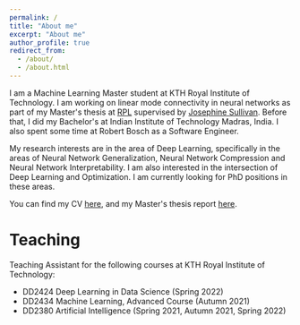 ```yaml
---
permalink: /
title: "About me"
excerpt: "About me"
author_profile: true
redirect_from: 
  - /about/
  - /about.html
---
```


I am a Machine Learning Master student at KTH Royal Institute of Technology. I am working on linear mode connectivity in neural networks as part of my Master's thesis at [RPL](https://www.kth.se/is/rpl) supervised by [Josephine Sullivan](https://www.csc.kth.se/~sullivan/). Before that, I did my Bachelor's at Indian Institute of Technology Madras, India. I also spent some time at Robert Bosch as a Software Engineer.

My research interests are in the area of Deep Learning, specifically in the areas of Neural Network Generalization, Neural Network Compression and Neural Network Interpretability. I am also interested in the intersection of Deep Learning and Optimization. I am currently looking for PhD positions in these areas.

You can find my CV [here](files\adhithyan_CV.pdf), and my Master's thesis report [here](files\Adhithyan_Kalaivanan_thesis_report_DRAFT.pdf).

Teaching
======
Teaching Assistant for the following courses at KTH Royal Institute of Technology:
  * DD2424 Deep Learning in Data Science (Spring 2022)
  * DD2434 Machine Learning, Advanced Course (Autumn 2021)
  * DD2380 Artificial Intelligence (Spring 2021, Autumn 2021, Spring 2022)